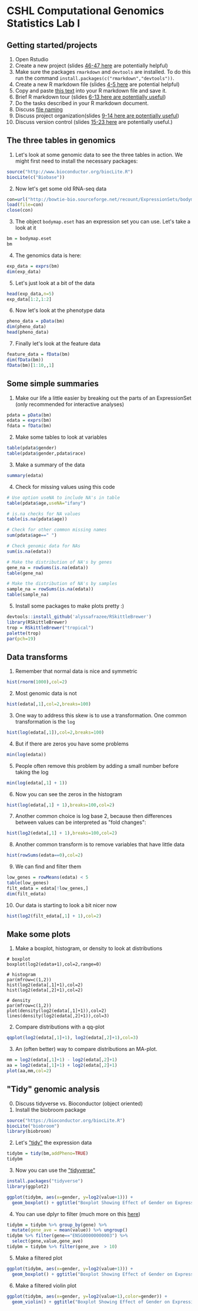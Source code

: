 # CSHL Computational Genomics Statistics Lab I

## Getting started/projects

1. Open Rstudio
2. Create a new project (slides [46-47 here](http://jtleek.com/advdatasci/slides/03-rmarkdown-and-github.html#46) are potentially helpful)
3. Make sure the packages `rmarkdown` and `devtools` are installed. To do this run the command `install.packages(c("rmarkdown","devtools"))`. 
3. Create a new R markdown file (slides [4-5 here](http://jtleek.com/advdatasci/slides/03-rmarkdown-and-github.html#4) are potential helpful)
5. Copy and paste [this text](https://raw.githubusercontent.com/SISBID/Module1/gh-pages/labs/rmarkdown-lab.Rmd) into your R markdown file and save it. 
6. Brief R markdown tour (slides [6-13 here are potentially useful](http://jtleek.com/advdatasci/slides/03-rmarkdown-and-github.html#6))
7. Do the tasks described in your R markdown document.
8. Discuss [file naming](http://jtleek.com/advdatasci/slides/02-organizing-version-control-slides.html#25)
9. Discuss project organization(slides [9-14 here are potentially useful](http://jtleek.com/advdatasci/slides/02-organizing-version-control-slides.html#9))
10. Discuss version control (slides [15-23 here](http://jtleek.com/advdatasci/slides/02-organizing-version-control-slides.html#15) are potentially useful.)

## The three tables in genomics

1. Let's look at some genomic data to see the three tables in action. We might first need to install the necessary packages: 
```r
source("http://www.bioconductor.org/biocLite.R")
biocLite(c("Biobase"))
``` 
2. Now let's get some old RNA-seq data
```r
con=url("http://bowtie-bio.sourceforge.net/recount/ExpressionSets/bodymap_eset.RData")
load(file=con)
close(con)
``` 
3. The object `bodymap.eset` has an expression set you can use. Let's take a look at it
```r
bm = bodymap.eset
bm
``` 
4. The genomics data is here: 
```r
exp_data = exprs(bm)
dim(exp_data)
```
5. Let's just look at a bit of the data
```r
head(exp_data,n=5)
exp_data[1:2,1:2]

```
6. Now let's look at the phenotype data
```r 
pheno_data = pData(bm)
dim(pheno_data)
head(pheno_data)
```
7. Finally let's look at the feature data
```r
feature_data = fData(bm)
dim(fData(bm))
fData(bm)[1:10,,1]
``` 

## Some simple summaries

1. Make our life a little easier by breaking out the parts of an ExpressionSet (only recommended for interactive analyses)
```r
pdata = pData(bm)
edata = exprs(bm)
fdata = fData(bm)
```
2. Make some tables to look at variables
```r 
table(pdata$gender)
table(pdata$gender,pdata$race)
```
3. Make a summary of the data
```r
summary(edata)
```
4. Check for missing values using this code
```r
# Use option useNA to include NA's in table
table(pdata$age,useNA="ifany")

# is.na checks for NA values
table(is.na(pdata$age))

# Check for other common missing names
sum(pdata$age==" ")

# Check genomic data for NAs
sum(is.na(edata))

# Make the distribution of NA's by genes
gene_na = rowSums(is.na(edata))
table(gene_na)

# Make the distribution of NA's by samples
sample_na = rowSums(is.na(edata))
table(sample_na)
```
5. Install some packages to make plots pretty :)
```r
devtools::install_github('alyssafrazee/RSkittleBrewer')
library(RSkittleBrewer)
trop = RSkittleBrewer("tropical")
palette(trop)
par(pch=19)
```

## Data transforms

1. Remember that normal data is nice and symmetric
```r
hist(rnorm(1000),col=2)
```
2. Most genomic data is not
```r
hist(edata[,1],col=2,breaks=100)
```
3. One way to address this skew is to use a transformation. One common transformation is the `log`
```r
hist(log(edata[,1]),col=2,breaks=100)
```
4. But if there are zeros you have some problems
```r
min(log(edata))
```
5. People often remove this problem by adding a small number before taking the log
```r
min(log(edata[,1] + 1))
```
6. Now you can see the zeros in the histogram
```r
hist(log(edata[,1] + 1),breaks=100,col=2)
```
7. Another common choice is log base 2, because then differences between values can be interpreted as "fold changes":
```r
hist(log2(edata[,1] + 1),breaks=100,col=2)
```
8. Another common transform is to remove variables that have little data
```r
hist(rowSums(edata==0),col=2)
```
9. We can find and filter them
```r
low_genes = rowMeans(edata) < 5
table(low_genes)
filt_edata = edata[!low_genes,]
dim(filt_edata)
```
10. Our data is starting to look a bit nicer now
```r
hist(log2(filt_edata[,1] + 1),col=2)
```


## Make some plots


1. Make a boxplot, histogram, or density to look at distributions
```
# boxplot
boxplot(log2(edata+1),col=2,range=0)

# histogram
par(mfrow=c(1,2))
hist(log2(edata[,1]+1),col=2)
hist(log2(edata[,2]+1),col=2)

# density 
par(mfrow=c(1,2))
plot(density(log2(edata[,1]+1)),col=2)
lines(density(log2(edata[,2]+1)),col=3)
```
2. Compare distributions with a qq-plot
```r
qqplot(log2(edata[,1]+1), log2(edata[,2]+1),col=3)
```
3. An (often better) way to compare distributions an MA-plot. 
```r
mm = log2(edata[,1]+1) - log2(edata[,2]+1)
aa = log2(edata[,1]+1) + log2(edata[,2]+1)
plot(aa,mm,col=2)
```

## "Tidy" genomic analysis
0. Discuss tidyverse vs. Bioconductor (object oriented)
1. Install the biobroom package
```r
source("https://bioconductor.org/biocLite.R")
biocLite("biobroom")
library(biobroom)
```
2. Let's ["tidy"](https://en.wikipedia.org/wiki/Tidy_data) the expression data
```r
tidybm = tidy(bm,addPheno=TRUE)
tidybm
```
3. Now you can use the ["tidyverse"](https://www.tidyverse.org/)
```r
install.packages("tidyverse")
library(ggplot2)

ggplot(tidybm, aes(x=gender, y=log2(value+1))) +
  geom_boxplot() + ggtitle("Boxplot Showing Effect of Gender on Expression") + theme_bw()
```
4. You can use dplyr to filter (much more on this [here](https://docs.google.com/presentation/d/15meI7W3MeF0afEV5ggdqXfwOIlwy5tcFYTJM-VUGHTs/edit?usp=sharing))
```r
tidybm = tidybm %>% group_by(gene) %>%
  mutate(gene_ave = mean(value)) %>% ungroup()
tidybm %>% filter(gene=="ENSG00000000003") %>%
  select(gene,value,gene_ave)
tidybm = tidybm %>% filter(gene_ave  > 10)
```
5. Make a filtered plot
```r
ggplot(tidybm, aes(x=gender, y=log2(value+1))) +
  geom_boxplot() + ggtitle("Boxplot Showing Effect of Gender on Expression") + theme_bw()
```
6. Make a filtered violin plot
```r
ggplot(tidybm, aes(x=gender, y=log2(value+1),color=gender)) +
  geom_violin() + ggtitle("Boxplot Showing Effect of Gender on Expression") + theme_bw()
```